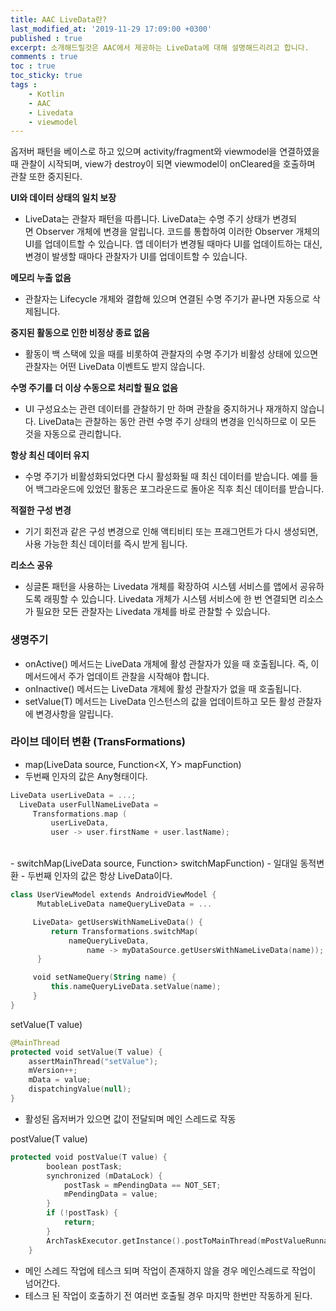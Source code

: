 ```yaml
---
title: AAC LiveData란?
last_modified_at: '2019-11-29 17:09:00 +0300'
published : true
excerpt: 소개해드릴것은 AAC에서 제공하는 LiveData에 대해 설명해드리려고 합니다.
comments : true
toc : true
toc_sticky: true
tags :
    - Kotlin
    - AAC
    - Livedata
    - viewmodel
---
```



옵저버 패턴을 베이스로 하고 있으며 activity/fragment와 viewmodel을 연결하였을 때 관찰이 시작되며, view가 destroy이 되면 viewmodel이 onCleared을 호출하며 관찰 또한 중지된다.

**UI와 데이터 상태의 일치 보장**

- LiveData는 관찰자 패턴을 따릅니다. LiveData는 수명 주기 상태가 변경되면 Observer 개체에 변경을 알립니다. 코드를 통합하여 이러한 Observer 개체의 UI를 업데이트할 수 있습니다. 앱 데이터가 변경될 때마다 UI를 업데이트하는 대신, 변경이 발생할 때마다 관찰자가 UI를 업데이트할 수 있습니다.

**메모리 누출 없음**

- 관찰자는 Lifecycle 개체와 결합해 있으며 연결된 수명 주기가 끝나면 자동으로 삭제됩니다.

**중지된 활동으로 인한 비정상 종료 없음**

- 활동이 백 스택에 있을 때를 비롯하여 관찰자의 수명 주기가 비활성 상태에 있으면 관찰자는 어떤 LiveData 이벤트도 받지 않습니다.

**수명 주기를 더 이상 수동으로 처리할 필요 없음**

- UI 구성요소는 관련 데이터를 관찰하기 만 하며 관찰을 중지하거나 재개하지 않습니다. LiveData는 관찰하는 동안 관련 수명 주기 상태의 변경을 인식하므로 이 모든 것을 자동으로 관리합니다.

**항상 최신 데이터 유지**

- 수명 주기가 비활성화되었다면 다시 활성화될 때 최신 데이터를 받습니다. 예를 들어 백그라운드에 있었던 활동은 포그라운드로 돌아온 직후 최신 데이터를 받습니다.

**적절한 구성 변경**

- 기기 회전과 같은 구성 변경으로 인해 액티비티 또는 프래그먼트가 다시 생성되면, 사용 가능한 최신 데이터를 즉시 받게 됩니다.

**리소스 공유**

- 싱글톤 패턴을 사용하는 Livedata 개체를 확장하여 시스템 서비스를 앱에서 공유하도록 래핑할 수 있습니다. Livedata 개체가 시스템 서비스에 한 번 연결되면 리소스가 필요한 모든 관찰자는 Livedata 개체를 바로 관찰할 수 있습니다.

### 생명주기

- onActive() 메서드는 LiveData 개체에 활성 관찰자가 있을 때 호출됩니다. 즉, 이 메서드에서 주가 업데이트 관찰을 시작해야 합니다.
- onInactive() 메서드는 LiveData 개체에 활성 관찰자가 없을 때 호출됩니다.
- setValue(T) 메서드는 LiveData 인스턴스의 값을 업데이트하고 모든 활성 관찰자에 변경사항을 알립니다.

### 라이브 데이터 변환 (TransFormations)

- map(LiveData<X> source, Function<X, Y> mapFunction)
- 두번째 인자의 값은 Any형태이다.
```kotlin
LiveData userLiveData = ...;
  LiveData userFullNameLiveData =
     Transformations.map (
         userLiveData,
         user -> user.firstName + user.lastName);
```
<br>
- switchMap(LiveData<X> source, Function<X, LiveData<Y>> switchMapFunction)
- 일대일 동적변환
- 두번째 인자의 값은 항상 LiveData이다.

```kotlin
class UserViewModel extends AndroidViewModel {
      MutableLiveData nameQueryLiveData = ...

     LiveData> getUsersWithNameLiveData() {
         return Transformations.switchMap(
             nameQueryLiveData,
                 name -> myDataSource.getUsersWithNameLiveData(name));
      }

     void setNameQuery(String name) {
         this.nameQueryLiveData.setValue(name);
     }
}
```

setValue(T value)
```kotlin
@MainThread
protected void setValue(T value) {
    assertMainThread("setValue");
    mVersion++;
    mData = value;
    dispatchingValue(null);
}
```
- 활성된 옵저버가 있으면 값이 전달되며 메인 스레드로 작동

postValue(T value)
```kotlin
protected void postValue(T value) {
        boolean postTask;
        synchronized (mDataLock) {
            postTask = mPendingData == NOT_SET;
            mPendingData = value;
        }
        if (!postTask) {
            return;
        }
        ArchTaskExecutor.getInstance().postToMainThread(mPostValueRunnable);
    }
```
- 메인 스레드 작업에 테스크 되며 작업이 존재하지 않을 경우 메인스레드로 작업이 넘어간다.
- 테스크 된 작업이 호출하기 전 여러번 호출될 경우 마지막 한번만 작동하게 된다.
